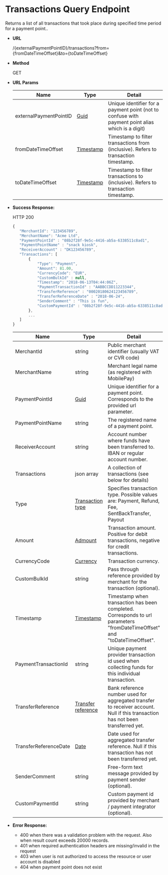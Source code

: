 
# Transactions Query Endpoint

Returns a list of all transactions that took place during specified time period for a payment point..

* **URL**

  /{externalPaymentPointID}/transactions?from={fromDateTimeOffset}&to={toDateTimeOffset}
  
* **Method**

  GET

*  **URL Params**

    Name | Type | Detail
    ----- | ------ | ------
    externalPaymentPointID | [Guid](../types.md#guid) | Unique identifier for a payment point (not to confuse with payment point alias which is a digit)
    fromDateTimeOffset | [Timestamp](../types.md#timestamp) | Timestamp to filter transactions from (inclusive). Refers to transaction timestamp.
    toDateTimeOffset | [Timestamp](../types.md#timestamp) | Timestamp to filter transactions to (inclusive). Refers to transaction timestamp.
  
* **Success Response:**

   HTTP 200
   ```javascript
  {
      "MerchantId": "123456789",
      "MerchantName": "Acme Ltd",
      "PaymentPointId" : "08b2f28f-9e5c-4416-ab5a-6338511c8ad1",
      "PaymentPointName" : "snack kiosk",
      "ReceiverAccount" : "DK123456789",
      "Transactions": [
          {
              "Type": "Payment",
              "Amount": 81.00,
              "CurrencyCode": "EUR",
              "CustomBulkId" : null,
              "Timestamp": "2018-06-13T04:44:06Z",
              "PaymentTransactionId" : "AABBCCDD11223344",
              "TransferReference" : "00020180624123456789",
              "TransferReferenceDate" : "2018-06-24",
              "SenderComment" : "This is fun",
              "CustomPaymentId" : "08b2f28f-9e5c-4416-ab5a-6338511c8ad1"
          },
          ...
      ]
  }
    ```

  Name | Type | Detail
  ----- | ------ | ------
  MerchantId | string | Public merchant identifier (usually VAT or CVR code)
  MerchantName | string | Merchant legal name (as registered with MobilePay)
  PaymentPointId | [Guid](../types.md#guid) | Unique identifier for a payment point. Corresponds to the provided url parameter.
  PaymentPointName | string | The registered name of a payment point.
  ReceiverAccount | string | Account number where funds have been transferred to. IBAN or regular account number.
  Transactions | json array | A collection of transactions (see below for details)
  Type | [Transaction type](../types.md#transaction-type) | Specifies transaction type. Possible values are: Payment, Refund, Fee, SentBackTransfer, Payout
  Amount | [Admount](../types.md#amount) | Transaction amount. Positive for debit transactions, negative for credit transactions.
  CurrencyCode | [Currency](../types.md#currency) | Transaction currency.
  CustomBulkId | string | Pass through reference provided by merchant for the transaction (optional).
  Timestamp | [Timestamp](../types.md#timestamp) | Timestamp when transaction has been completed. Corresponds to url parameters "fromDateTimeOffset" and "toDateTimeOffset".
  PaymentTransactionId | string | Unique payment provider transaction id used when collecting funds for this individual transaction.
  TransferReference | [Transfer reference](../types.md#transfer-reference) | Bank reference number used for aggregated transfer to receiver account. Null if this transaction has not been transferred yet.
  TransferReferenceDate | [Date](../types.md#date) | Date used for aggregated transfer reference. Null if this transaction has not been transferred yet.
  SenderComment | string | Free-form text message provided by payment sender (optional).
  CustomPaymentId | string | Custom payment id provided by merchant / payment integrator (optional).
    
* **Error Response:**

   * 400 when there was a validation problem with the request. Also when result count exceeds 20000 records.
   * 401 when required authentication headers are missing/invalid in the request
   * 403 when user is not authorized to access the resource or user account is disabled
   * 404 when payment point does not exist
